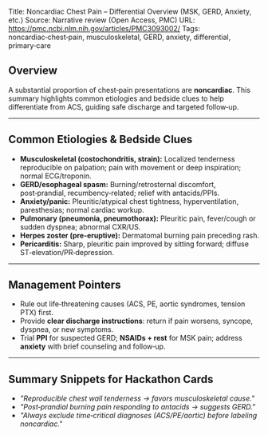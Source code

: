 Title: Noncardiac Chest Pain – Differential Overview (MSK, GERD, Anxiety, etc.)
Source: Narrative review (Open Access, PMC)
URL: https://pmc.ncbi.nlm.nih.gov/articles/PMC3093002/
Tags: noncardiac‑chest‑pain, musculoskeletal, GERD, anxiety, differential, primary‑care

## Overview
A substantial proportion of chest‑pain presentations are **noncardiac**. This summary highlights common etiologies and bedside clues to help differentiate from ACS, guiding safe discharge and targeted follow‑up.

---
## Common Etiologies & Bedside Clues
- **Musculoskeletal (costochondritis, strain):** Localized tenderness reproducible on palpation; pain with movement or deep inspiration; normal ECG/troponin.
- **GERD/esophageal spasm:** Burning/retrosternal discomfort, post‑prandial, recumbency‑related; relief with antacids/PPIs.
- **Anxiety/panic:** Pleuritic/atypical chest tightness, hyperventilation, paresthesias; normal cardiac workup.
- **Pulmonary (pneumonia, pneumothorax):** Pleuritic pain, fever/cough or sudden dyspnea; abnormal CXR/US.
- **Herpes zoster (pre‑eruptive):** Dermatomal burning pain preceding rash.
- **Pericarditis:** Sharp, pleuritic pain improved by sitting forward; diffuse ST‑elevation/PR‑depression.

---
## Management Pointers
- Rule out life‑threatening causes (ACS, PE, aortic syndromes, tension PTX) first.
- Provide **clear discharge instructions**: return if pain worsens, syncope, dyspnea, or new symptoms.
- Trial **PPI** for suspected GERD; **NSAIDs + rest** for MSK pain; address **anxiety** with brief counseling and follow‑up.

---
## Summary Snippets for Hackathon Cards
- *"Reproducible chest wall tenderness → favors musculoskeletal cause."*
- *"Post‑prandial burning pain responding to antacids → suggests GERD."*
- *"Always exclude time‑critical diagnoses (ACS/PE/aortic) before labeling noncardiac."*

